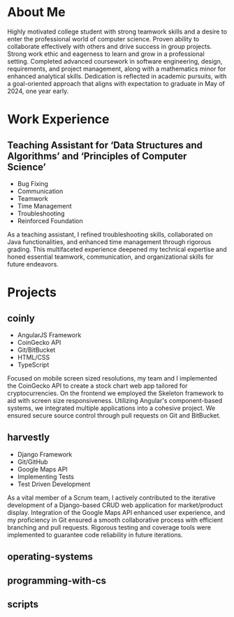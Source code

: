 About Me
========
Highly motivated college student with strong teamwork skills and a desire to enter the professional world of computer science. Proven ability to collaborate effectively with others and drive success in group projects. Strong work ethic and eagerness to learn and grow in a professional setting. Completed advanced coursework in software engineering, design, requirements, and project management, along with a mathematics minor for enhanced analytical skills. Dedication is reflected in academic pursuits, with a goal-oriented approach that aligns with expectation to graduate in May of 2024, one year early.

Work Experience
===============
## Teaching Assistant for ‘Data Structures and Algorithms’ and ‘Principles of Computer Science’
- Bug Fixing
- Communication
- Teamwork
- Time Management
- Troubleshooting
- Reinforced Foundation

As a teaching assistant, I refined troubleshooting skills, collaborated on Java functionalities, and enhanced time management through rigorous grading. This multifaceted experience deepened my technical expertise and honed essential teamwork, communication, and organizational skills for future endeavors.

Projects
========
## coinly
- AngularJS Framework
- CoinGecko API
- Git/BitBucket
- HTML/CSS
- TypeScript

Focused on mobile screen sized resolutions, my team and I implemented the CoinGecko API to create a stock chart web app tailored for cryptocurrencies. On the frontend we employed the Skeleton framework to aid with screen size responsiveness. Utilizing Angular's component-based systems, we integrated multiple applications into a cohesive project. We ensured secure source control through pull requests on Git and BitBucket.
## harvestly
- Django Framework
- Git/GitHub
- Google Maps API
- Implementing Tests
- Test Driven Development

As a vital member of a Scrum team, I actively contributed to the iterative development of a Django-based CRUD web application for market/product display. Integration of the Google Maps API enhanced user experience, and my proficiency in Git ensured a smooth collaborative process with efficient branching and pull requests. Rigorous testing and coverage tools were implemented to guarantee code reliability in future iterations.
## operating-systems

## programming-with-cs

## scripts
